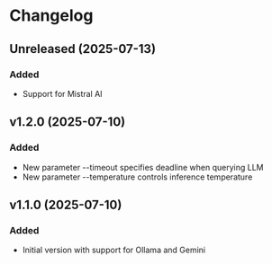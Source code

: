 # Changelog

## Unreleased (2025-07-13)

### Added

- Support for Mistral AI

## v1.2.0 (2025-07-10)

### Added

- New parameter --timeout specifies deadline when querying LLM
- New parameter --temperature controls inference temperature

## v1.1.0 (2025-07-10)

### Added

- Initial version with support for Ollama and Gemini
